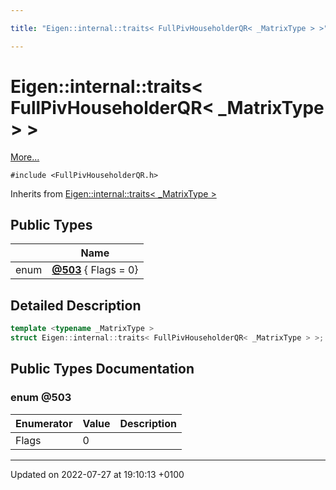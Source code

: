 ```yaml
---

title: "Eigen::internal::traits< FullPivHouseholderQR< _MatrixType > >"

---
```


# Eigen::internal::traits< FullPivHouseholderQR< _MatrixType > >



 [More...](#detailed-description)


`#include <FullPivHouseholderQR.h>`

Inherits from [Eigen::internal::traits< _MatrixType >](http://example.org/classes/structeigen_1_1internal_1_1traits/)

## Public Types

|                | Name           |
| -------------- | -------------- |
| enum| **[@503](http://example.org/classes/structeigen_1_1internal_1_1traits_3_01fullpivhouseholderqr_3_01__matrixtype_01_4_01_4/#enum-@503)** { Flags = 0} |

## Detailed Description

```cpp
template <typename _MatrixType >
struct Eigen::internal::traits< FullPivHouseholderQR< _MatrixType > >;
```

## Public Types Documentation

### enum @503

| Enumerator | Value | Description |
| ---------- | ----- | ----------- |
| Flags | 0|   |




-------------------------------

Updated on 2022-07-27 at 19:10:13 +0100